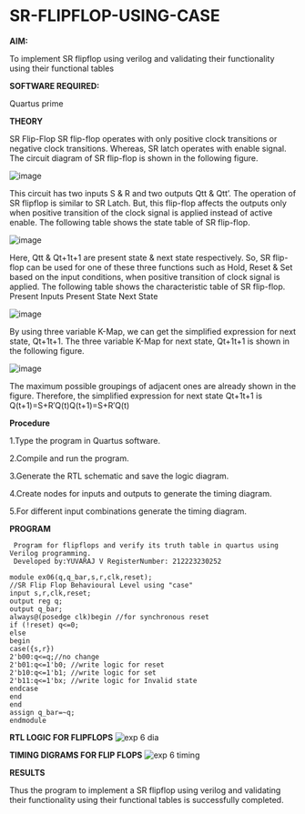 # SR-FLIPFLOP-USING-CASE

**AIM:**

To implement  SR flipflop using verilog and validating their functionality using their functional tables

**SOFTWARE REQUIRED:**

Quartus prime

**THEORY**

SR Flip-Flop SR flip-flop operates with only positive clock transitions or negative clock transitions. Whereas, SR latch operates with enable signal. The circuit diagram of SR flip-flop is shown in the following figure.

![image](https://github.com/naavaneetha/SR-FLIPFLOP-USING-CASE/assets/154305477/0f710028-ad52-4d3e-9276-8714cf023a25)

 
This circuit has two inputs S & R and two outputs Qtt & Qtt’. The operation of SR flipflop is similar to SR Latch. But, this flip-flop affects the outputs only when positive transition of the clock signal is applied instead of active enable. The following table shows the state table of SR flip-flop.

![image](https://github.com/naavaneetha/SR-FLIPFLOP-USING-CASE/assets/154305477/dabfc4f4-87e3-4cbc-9472-f89ee1b5ed30)

 
Here, Qtt & Qt+1t+1 are present state & next state respectively. So, SR flip-flop can be used for one of these three functions such as Hold, Reset & Set based on the input conditions, when positive transition of clock signal is applied. The following table shows the characteristic table of SR flip-flop. Present Inputs Present State Next State

![image](https://github.com/naavaneetha/SR-FLIPFLOP-USING-CASE/assets/154305477/dd90d16c-aec5-4290-a586-e2346b1e9eb5)

 
By using three variable K-Map, we can get the simplified expression for next state, Qt+1t+1. The three variable K-Map for next state, Qt+1t+1 is shown in the following figure.

![image](https://github.com/naavaneetha/SR-FLIPFLOP-USING-CASE/assets/154305477/473efad6-d70b-4ca7-aeb7-898bbfca319f)

 
The maximum possible groupings of adjacent ones are already shown in the figure. Therefore, the simplified expression for next state Qt+1t+1 is Q(t+1)=S+R′Q(t)Q(t+1)=S+R′Q(t)

**Procedure**


1.Type the program in Quartus software.

2.Compile and run the program.

3.Generate the RTL schematic and save the logic diagram.

4.Create nodes for inputs and outputs to generate the timing diagram.

5.For different input combinations generate the timing diagram.

**PROGRAM**
```
 Program for flipflops and verify its truth table in quartus using Verilog programming.
 Developed by:YUVARAJ V RegisterNumber: 212223230252
```
```
module ex06(q,q_bar,s,r,clk,reset);
//SR Flip Flop Behavioural Level using "case"
input s,r,clk,reset;
output reg q;
output q_bar;
always@(posedge clk)begin //for synchronous reset
if (!reset) q<=0;
else
begin
case({s,r})
2'b00:q<=q;//no change
2'b01:q<=1'b0; //write logic for reset
2'b10:q<=1'b1; //write logic for set
2'b11:q<=1'bx; //write logic for Invalid state
endcase
end
end
assign q_bar=~q;
endmodule
```

**RTL LOGIC FOR FLIPFLOPS**
![exp 6 dia](https://github.com/23003250/SR-FLIPFLOP-USING-CASE/assets/139331462/a405e7df-641d-4013-ad9f-7cdb3727ddbe)

**TIMING DIGRAMS FOR FLIP FLOPS**
![exp 6 timing](https://github.com/23003250/SR-FLIPFLOP-USING-CASE/assets/139331462/9f92297c-07ca-4958-9714-e5c46b2f29ec)

**RESULTS**

Thus the program to implement a SR flipflop using verilog and validating their functionality using their functional tables is successfully completed.
